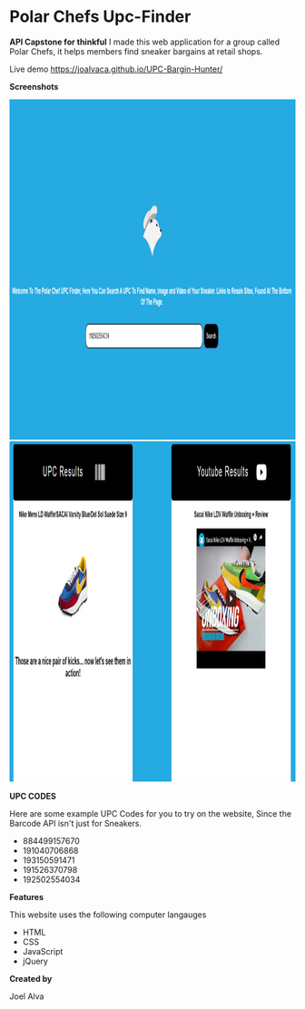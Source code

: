 # Polar Chefs Upc-Finder
<b>API Capstone for thinkful</b> 
I made this web application for a group called Polar Chefs, it helps members find sneaker bargains at retail shops.

Live demo https://joalvaca.github.io/UPC-Bargin-Hunter/

<b>Screenshots</b>
<div><img src="images/UpcScreenShot.PNG" Alt="ScreenShot1" width=900 height=600></div>
<div><img src="images/UpcScreenShot2.PNG" Alt="ScreenShot2" width=900 height=600></div>



<b>UPC CODES</b>
<div>Here are some example UPC Codes for you to try on the website, Since the Barcode API isn't just for Sneakers.</div> 
<ul>
<li>884499157670</li>
<li>191040706868</li>
<li>193150591471</li>
<li>191526370798</li>
<li>192502554034</li>
</ul>

<b>Features</b>
<div>This website uses the following computer langauges</div>
<ul>
  <li>HTML</li>
  <li>CSS</li>
  <li>JavaScript</li>
  <li>jQuery</li>
</ul>  

<b>Created by</b>

Joel Alva



